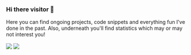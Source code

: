 ### Hi there visitor 👋

Here you can find ongoing projects, code snippets and everything fun I've done in the past. Also, underneath you'll find statistics which may or may not interest you!


<!-- Stats -->
<img align="center" src="https://github-readme-stats.vercel.app/api/?username=safkmoem3f&hide=stars&line_height=22&layout=compact&hide_border=true&hide_title=true&theme=graywhite" /> <img align="center" src="https://github-readme-stats.vercel.app/api/top-langs/?username=safkmoem3f&hide_border=true&hide_title=true" />

